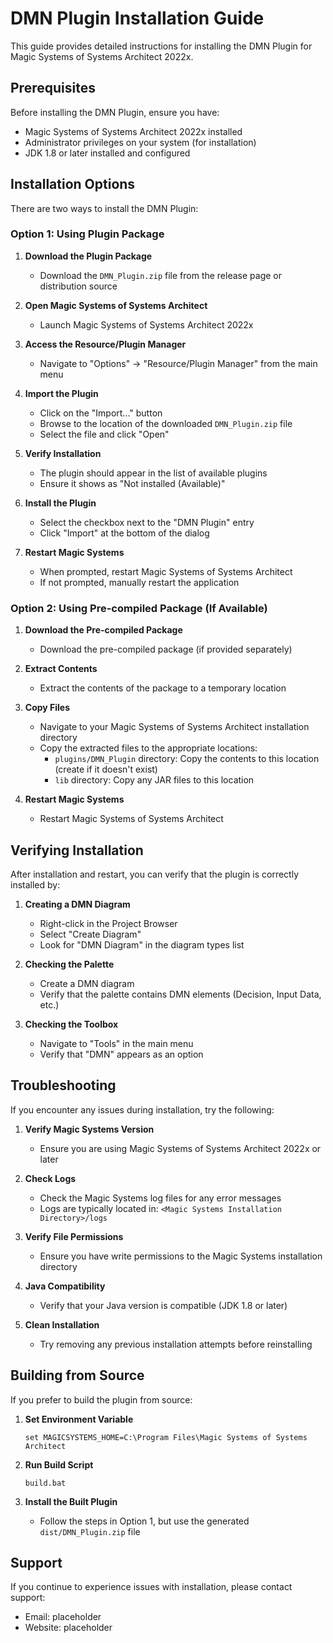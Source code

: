 # DMN Plugin Installation Guide

This guide provides detailed instructions for installing the DMN Plugin for Magic Systems of Systems Architect 2022x.

## Prerequisites

Before installing the DMN Plugin, ensure you have:

- Magic Systems of Systems Architect 2022x installed
- Administrator privileges on your system (for installation)
- JDK 1.8 or later installed and configured

## Installation Options

There are two ways to install the DMN Plugin:

### Option 1: Using Plugin Package

1. **Download the Plugin Package**
   - Download the `DMN_Plugin.zip` file from the release page or distribution source

2. **Open Magic Systems of Systems Architect**
   - Launch Magic Systems of Systems Architect 2022x

3. **Access the Resource/Plugin Manager**
   - Navigate to "Options" → "Resource/Plugin Manager" from the main menu

4. **Import the Plugin**
   - Click on the "Import..." button
   - Browse to the location of the downloaded `DMN_Plugin.zip` file
   - Select the file and click "Open"

5. **Verify Installation**
   - The plugin should appear in the list of available plugins
   - Ensure it shows as "Not installed (Available)"

6. **Install the Plugin**
   - Select the checkbox next to the "DMN Plugin" entry
   - Click "Import" at the bottom of the dialog

7. **Restart Magic Systems**
   - When prompted, restart Magic Systems of Systems Architect
   - If not prompted, manually restart the application

### Option 2: Using Pre-compiled Package (If Available)

1. **Download the Pre-compiled Package**
   - Download the pre-compiled package (if provided separately)

2. **Extract Contents**
   - Extract the contents of the package to a temporary location

3. **Copy Files**
   - Navigate to your Magic Systems of Systems Architect installation directory
   - Copy the extracted files to the appropriate locations:
     - `plugins/DMN_Plugin` directory: Copy the contents to this location (create if it doesn't exist)
     - `lib` directory: Copy any JAR files to this location

4. **Restart Magic Systems**
   - Restart Magic Systems of Systems Architect

## Verifying Installation

After installation and restart, you can verify that the plugin is correctly installed by:

1. **Creating a DMN Diagram**
   - Right-click in the Project Browser
   - Select "Create Diagram"
   - Look for "DMN Diagram" in the diagram types list

2. **Checking the Palette**
   - Create a DMN diagram
   - Verify that the palette contains DMN elements (Decision, Input Data, etc.)

3. **Checking the Toolbox**
   - Navigate to "Tools" in the main menu
   - Verify that "DMN" appears as an option

## Troubleshooting

If you encounter any issues during installation, try the following:

1. **Verify Magic Systems Version**
   - Ensure you are using Magic Systems of Systems Architect 2022x or later

2. **Check Logs**
   - Check the Magic Systems log files for any error messages
   - Logs are typically located in: `<Magic Systems Installation Directory>/logs`

3. **Verify File Permissions**
   - Ensure you have write permissions to the Magic Systems installation directory

4. **Java Compatibility**
   - Verify that your Java version is compatible (JDK 1.8 or later)

5. **Clean Installation**
   - Try removing any previous installation attempts before reinstalling

## Building from Source

If you prefer to build the plugin from source:

1. **Set Environment Variable**
   ```
   set MAGICSYSTEMS_HOME=C:\Program Files\Magic Systems of Systems Architect
   ```

2. **Run Build Script**
   ```
   build.bat
   ```
   
3. **Install the Built Plugin**
   - Follow the steps in Option 1, but use the generated `dist/DMN_Plugin.zip` file

## Support

If you continue to experience issues with installation, please contact support:
- Email: placeholder
- Website: placeholder
